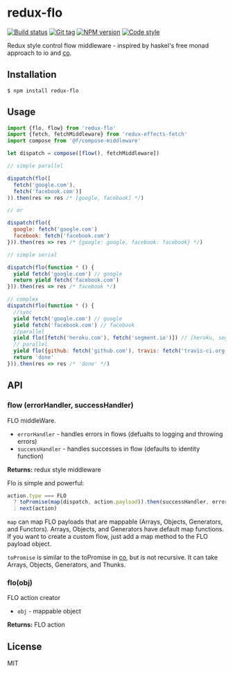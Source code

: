 # redux-flo

[![Build status][travis-image]][travis-url]
[![Git tag][git-image]][git-url]
[![NPM version][npm-image]][npm-url]
[![Code style][standard-image]][standard-url]

Redux style control flow middleware - inspired by haskel's free monad approach to io and [co](github.com/tj/co).

## Installation

    $ npm install redux-flo

## Usage

```js
import {flo, flow} from 'redux-flo'
import {fetch, fetchMiddleware} from 'redux-effects-fetch'
import compose from '@f/compose-middleware'

let dispatch = compose([flow(), fetchMiddleware])

// simple parallel

dispatch(flo([
  fetch('google.com'),
  fetch('facebook.com')]
)).then(res => res /* [google, facebook] */)

// or

dispatch(flo({
  google: fetch('google.com')
  facebook: fetch('facebook.com')
})).then(res => res /* {google: google, facebook: facebook} */)

// simple serial

dispatch(flo(function * () {
  yield fetch('google.com') // google
  return yield fetch('facebook.com')
})).then(res => res /* facebook */)

// complex
dispatch(flo(function * () {
  //sync
  yield fetch('google.com') // google
  yield fetch('facebook.com') // facebook
  //parallel
  yield flo([fetch('heroku.com'), fetch('segment.io')]) // [heroku, segment]
  // parallel
  yield flo({github: fetch('github.com'), travis: fetch('travis-ci.org')}) // {github: github, travis: travis-ci}
  return 'done'
})).then(res => res /* 'done' */)
```

## API

### flow (errorHandler, successHandler)
FLO middleWare.

 - `errorHandler` - handles errors in flows (defualts to logging and throwing errors)
 - `successHandler` - handles successes in flow (defaults to identity function)

**Returns:** redux style middleware

Flo is simple and powerful:

```js
action.type === FLO
  ? toPromise(map(dispatch, action.payload)).then(successHandler, errorHandler)
  : next(action)
```

`map` can map FLO payloads that are mappable (Arrays, Objects, Generators, and Functors). Arrays, Objects, and Generators have default map functions. If you want to create a custom flow, just add a map method to the FLO payload object.

`toPromise` is similar to the toPromise in [co](github.com/tj/co), but is not recursive. It can take Arrays, Objects, Generators, and Thunks.

### flo(obj)
FLO action creator

- `obj` - mappable object

**Returns:** FLO action

## License

MIT

[travis-image]: https://img.shields.io/travis/redux-effects/flo.svg?style=flat-square
[travis-url]: https://travis-ci.org/redux-effects/flo
[git-image]: https://img.shields.io/github/tag/redux-effects/flo.svg
[git-url]: https://github.com/redux-effects/flo
[standard-image]: https://img.shields.io/badge/code%20style-standard-brightgreen.svg?style=flat
[standard-url]: https://github.com/feross/standard
[npm-image]: https://img.shields.io/npm/v/redux-effects/flo.svg?style=flat-square
[npm-url]: https://npmjs.org/package/redux-effects/flo
